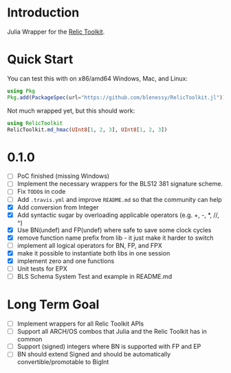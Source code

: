 # Introduction

Julia Wrapper for the [Relic Toolkit](https://github.com/relic-toolkit/relic).

# Quick Start

You can test this with on x86/amd64 Windows, Mac, and Linux:

```julia
using Pkg
Pkg.add(PackageSpec(url="https://github.com/blenessy/RelicToolkit.jl"))
```

Not much wrapped yet, but this should work:
```julia
using RelicToolkit
RelicToolkit.md_hmac(UInt8[1, 2, 3], UInt8[1, 2, 3])
```

# 0.1.0

- [ ] PoC finished (missing Windows)
- [ ] Implement the necessary wrappers for the BLS12 381 signature scheme.
- [ ] Fix `TODO`s in code
- [ ] Add `.travis.yml` and improve `README.md` so that the community can help
- [x] Add conversion from Integer
- [x] Add syntactic sugar by overloading applicable operators (e.g. +, -, *, //, ^)
- [x] Use BN(undef) and FP(undef) where safe to save some clock cycles
- [x] remove function name prefix from lib - it just make it harder to switch
- [ ] implement all logical operators for BN, FP, and FPX
- [x] make it possible to instantiate both libs in one session
- [x] implement zero and one functions
- [ ] Unit tests for EPX
- [ ] BLS Schema System Test and example in README.md

# Long Term Goal

- [ ] Implement wrappers for all Relic Toolkit APIs
- [ ] Support all ARCH/OS combos that Julia and the Relic Toolkit has in common
- [ ] Support (signed) integers where BN is supported with FP and EP
- [ ] BN should extend Signed and should be automatically convertible/promotable to BigInt
